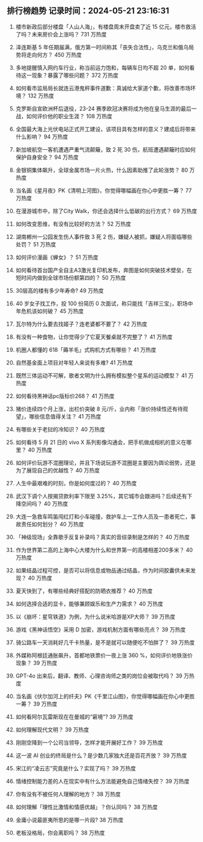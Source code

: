 
## 排行榜趋势 记录时间：2024-05-21 23:16:31
  
  1. 楼市新政后部分楼盘「人山人海」，有楼盘周末开盘卖了近 15 亿元，楼市救活了吗？未来房价会上涨吗？ 731 万热度
    
  2. 泽连斯基 5 年任期届满，俄方第一时间称其「丧失合法性」，乌克兰和俄乌局势将走向何方？ 450 万热度
    
  3. 多地提醒慎入网约车行业，称当前运力饱和，每辆车日均不超 20 单，如何看待这一现象？暴露了哪些问题？ 372 万热度
    
  4. 如何看市监局局长就连云港鬼秤事件道歉：真诚给大家道个歉，将改善市场环境？ 132 万热度
    
  5. 克罗斯自宣欧洲杯后退役，23-24 赛季欧冠决赛将成为他在皇马生涯的最后一战，如何评价他的职业生涯？ 108 万热度
    
  6. 全国最大海上光伏电站正式开工建设，该项目具有怎样的意义？建成后将带来什么影响？ 94 万热度
    
  7. 新加坡航空一客机遭遇严重气流颠簸，致 2 死 30 伤，航班遭遇颠簸时应如何保护自身安全？ 94 万热度
    
  8. 金银铜集体飙升，全球金属市场一片火热，什么因素助推了此轮涨势？ 80 万热度
    
  9. 当名画《星月夜》PK《清明上河图》，你觉得哪幅画在你心中更胜一筹？ 77 万热度
    
  10. 在漫游城市中，除了City Walk，你还会选择什么低碳的出行方式？ 69 万热度
    
  11. 如何改变思维，有没有比较好的方法？ 52 万热度
    
  12. 湖南郴州一公园发生伤人事件致 3 死 2 伤，嫌疑人被抓，嫌疑人将面临哪些处罚？ 51 万热度
    
  13. 如何评价漫画《蝉女》？ 51 万热度
    
  14. 如何看待首台国产全自主A3激光复印机发布，奔图是如何突破技术壁垒，在短时间内做到全球市场份额第四的？ 50 万热度
    
  15. 30层高的楼有多少年寿命? 49 万热度
    
  16. 40 岁女子找工作，投 100 份简历 0 次面试，称只能找「吉祥三宝」，职场中年危机该如何破？ 45 万热度
    
  17. 瓦尔特为什么要去找姬子？连老婆都不要了？ 42 万热度
    
  18. 有没有一种食物，让你觉得少了它夏天餐桌就不完整了？ 41 万热度
    
  19. 机圈人都懂的 618「薅羊毛」式购机方式有哪些？ 41 万热度
    
  20. 自然基金面上项目对年轻人来说有多难? 41 万热度
    
  21. 既然三体运动不可解，歌者文明为什么拥有模拟整个星系的运动模型？ 41 万热度
    
  22. 如何看待黑神话pc版标价268？ 41 万热度
    
  23. 猪价连续四个月上涨，出栏价突破 8 元/斤，业内称「涨价持续性还有待观望」，哪些信息值得关注？ 41 万热度
    
  24. 有哪些关于老挝的冷知识？ 40 万热度
    
  25. 如何看待 5 月 21 日的 vivo X 系列影像沟通会，把手机做成相机的意义在哪里？ 40 万热度
    
  26. 如何评价玩游不混圈理论，并且下场说玩游不混圈是主要因为舆论弱势，还是为了展现自己的优越性？ 40 万热度
    
  27. 人生中最艰难的时刻，你是如何度过的？ 40 万热度
    
  28. 武汉下调个人按揭贷款利率下限至 3.25%，其它城市会跟进吗？后续还有下降空间吗？ 40 万热度
    
  29. 大连一急救车鸣笛闯红灯和小车碰撞，救护车上一工作人员及一患者死亡，事故责任如何划分？ 40 万热度
    
  30. 「神级现场」全靠歌手反复补录吗？真实的音综录制是怎样的？ 40 万热度
    
  31. 作为世界第二高的上海中心大楼为什么和世界第一的高楼相差200多米？ 40 万热度
    
  32. 如果结晶过程可控，是否可以将信息或物品通过结晶，作为时间胶囊供未来发现？ 40 万热度
    
  33. 夏天快到了，有哪些经典好搭配的防晒衣推荐？ 40 万热度
    
  34. 如何选择合适的显卡，能够兼顾娱乐和生产力需求？ 40 万热度
    
  35. 以《崩坏：星穹铁道》为例，为什么说米哈游是XP大师？ 39 万热度
    
  36. 游戏《黑神话悟空》采用 D 加密，游戏机制方面有哪些亮点？ 39 万热度
    
  37. 骑公路车一天消耗好几千卡热量，是不是就可以随便吃不怕胖了？ 39 万热度
    
  38. 外媒称阿根廷通胀飙升，首都地铁票价一夜上涨 360 %，如何评价地铁涨价现象？ 39 万热度
    
  39. GPT-4o 出来后，翻译、教师、心理咨询师之类的岗位会被取代吗？ 39 万热度
    
  40. 当名画《伏尔加河上的纤夫》PK《千里江山图》，你觉得哪幅画在你心中更胜一筹？ 39 万热度
    
  41. 如何看阿尔瓦雷斯现在在曼城的“窘境”? 39 万热度
    
  42. 如何理解现代文明？ 39 万热度
    
  43. 刚刚空降到一个公司当领导，怎样才能开展好工作？ 39 万热度
    
  44. 这一波 AI 创业的终局是什么？是少数几家独大还是百花齐放？ 39 万热度
    
  45. 宋江的“凌云志”究竟是什么？实现了吗？ 39 万热度
    
  46. 情绪控制能力差的人在现实中有什么方法能避免自己情绪失控？ 39 万热度
    
  47. 你有没有不被任何人理解的地方？ 38 万热度
    
  48. 如何理解「理性比激情和情感优越」？你认同吗？ 38 万热度
    
  49. 金庸小说最匪夷所思的是哪一片段? 38 万热度
    
  50. 老板没格局，你会离职吗？ 38 万热度
    